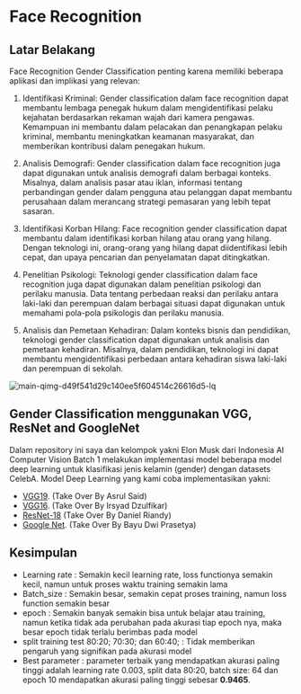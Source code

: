 # Face Recognition

## Latar Belakang 
Face Recognition Gender Classification penting karena memiliki beberapa aplikasi dan implikasi yang relevan:

1. Identifikasi Kriminal: Gender classification dalam face recognition dapat membantu lembaga penegak hukum dalam mengidentifikasi pelaku kejahatan berdasarkan rekaman wajah dari kamera pengawas. Kemampuan ini membantu dalam pelacakan dan penangkapan pelaku kriminal, membantu meningkatkan keamanan masyarakat, dan memberikan kontribusi dalam penegakan hukum.

2. Analisis Demografi: Gender classification dalam face recognition juga dapat digunakan untuk analisis demografi dalam berbagai konteks. Misalnya, dalam analisis pasar atau iklan, informasi tentang perbandingan gender dalam pengguna atau pelanggan dapat membantu perusahaan dalam merancang strategi pemasaran yang lebih tepat sasaran.

3. Identifikasi Korban Hilang: Face recognition gender classification dapat membantu dalam identifikasi korban hilang atau orang yang hilang. Dengan teknologi ini, orang-orang yang hilang dapat diidentifikasi lebih cepat, dan upaya pencarian dan penyelamatan dapat ditingkatkan.

4. Penelitian Psikologi: Teknologi gender classification dalam face recognition juga dapat digunakan dalam penelitian psikologi dan perilaku manusia. Data tentang perbedaan reaksi dan perilaku antara laki-laki dan perempuan dalam berbagai situasi dapat digunakan untuk memahami pola-pola psikologis dan perilaku manusia.

5. Analisis dan Pemetaan Kehadiran: Dalam konteks bisnis dan pendidikan, teknologi gender classification dapat digunakan untuk analisis dan pemetaan kehadiran. Misalnya, dalam pendidikan, teknologi ini dapat membantu mengidentifikasi perbedaan antara kehadiran siswa laki-laki dan perempuan di sekolah.

![main-qimg-d49f541d29c140ee5f604514c26616d5-lq](https://github.com/sadisad/FR-FaceClassificationByGender/assets/61278337/add68dc9-57ce-49c5-b3b2-4108998e9455)

## Gender Classification menggunakan VGG, ResNet and GoogleNet
Dalam repository ini saya dan kelompok yakni Elon Musk dari Indonesia AI Computer Vision Batch 1 melakukan implementasi model beberapa model deep learning untuk klasifikasi jenis kelamin (gender) dengan datasets CelebA. Model Deep Learning yang kami coba implementasikan yakni:

- [VGG19](https://github.com/sadisad/FR-FaceClassificationByGender/tree/main/VGG-19). (Take Over By Asrul Said)
- [VGG16](https://github.com/sadisad/FR-FaceClassificationByGender/tree/main/VGG16). (Take Over By Irsyad Dzulfikar)
- [ResNet-18](https://github.com/sadisad/FR-FaceClassificationByGender/tree/main/ResNet_18) (Take Over By Daniel Riandy)
- [Google Net](https://github.com/sadisad/FR-FaceClassificationByGender/tree/main/Google-Net). (Take Over By Bayu Dwi Prasetya)

## Kesimpulan
- Learning rate : Semakin kecil learning rate, loss functionya semakin kecil, namun untuk proses waktu training semakin lama
- Batch_size : Semakin besar, semakin cepat proses training, namun loss function semakin besar
- epoch : Semakin banyak semakin bisa untuk belajar atau training, namun ketika tidak ada perubahan pada akurasi tiap epoch nya, maka besar epoch tidak terlalu berimbas pada model
- split training test 80:20; 70:30; dan 60:40; : Tidak memberikan pengaruh yang signifikan pada akurasi model
- Best parameter : parameter terbaik yang mendapatkan akurasi paling tinggi adalah learning rate 0.003, split data 80:20, batch size: 64 dan epoch 10 mendapatkan akurasi paling tinggi sebesar **0.9465**.
